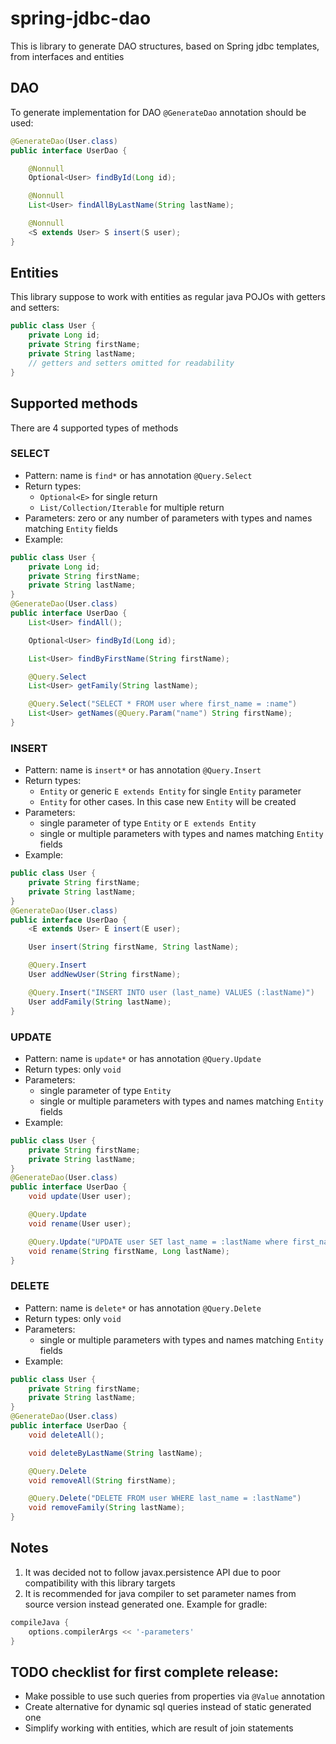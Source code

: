 # spring-jdbc-dao
This is library to generate DAO structures, based on Spring jdbc templates, from interfaces and entities

## DAO
To generate implementation for DAO `@GenerateDao` annotation should be used:
```java
@GenerateDao(User.class)
public interface UserDao {

    @Nonnull
    Optional<User> findById(Long id);

    @Nonnull
    List<User> findAllByLastName(String lastName);

    @Nonnull
    <S extends User> S insert(S user);
}
```

## Entities
This library suppose to work with entities as regular java POJOs with getters and setters:
```java
public class User {
    private Long id;
    private String firstName;
    private String lastName;
    // getters and setters omitted for readability
}
```

## Supported methods
There are 4 supported types of methods
### SELECT
  - Pattern: name is `find*` or has annotation `@Query.Select`
  - Return types:
    - `Optional<E>` for single return
    - `List/Collection/Iterable` for multiple return
  - Parameters: zero or any number of parameters with types and names 
  matching `Entity` fields
  - Example:
```java
public class User {
    private Long id;
    private String firstName;
    private String lastName;
}
@GenerateDao(User.class)
public interface UserDao {
    List<User> findAll();

    Optional<User> findById(Long id);

    List<User> findByFirstName(String firstName);

    @Query.Select
    List<User> getFamily(String lastName);

    @Query.Select("SELECT * FROM user where first_name = :name")
    List<User> getNames(@Query.Param("name") String firstName);
}
``` 
### INSERT
  - Pattern: name is `insert*` or has annotation `@Query.Insert`
  - Return types: 
    - `Entity` or generic `E extends Entity` for single `Entity` parameter
    - `Entity` for other cases. In this case new `Entity` will be created
  - Parameters:
    - single parameter of type `Entity` or `E extends Entity`
    - single or multiple parameters with types and names matching `Entity` fields
  - Example:
```java
public class User {
    private String firstName;
    private String lastName;
}
@GenerateDao(User.class)
public interface UserDao {
    <E extends User> E insert(E user);

    User insert(String firstName, String lastName);

    @Query.Insert
    User addNewUser(String firstName);

    @Query.Insert("INSERT INTO user (last_name) VALUES (:lastName)")
    User addFamily(String lastName);
}
``` 
### UPDATE
  - Pattern: name is `update*` or has annotation `@Query.Update`
  - Return types: only `void`
  - Parameters: 
    - single parameter of type `Entity`
    - single or multiple parameters with types and names matching `Entity` fields
  - Example:
```java
public class User {
    private String firstName;
    private String lastName;
}
@GenerateDao(User.class)
public interface UserDao {
    void update(User user);

    @Query.Update
    void rename(User user);

    @Query.Update("UPDATE user SET last_name = :lastName where first_name = :firstName")
    void rename(String firstName, Long lastName);
}
``` 
### DELETE
  - Pattern: name is `delete*` or has annotation `@Query.Delete`
  - Return types: only `void`
  - Parameters:
    - single or multiple parameters with types and names matching `Entity` fields
  - Example:
```java
public class User {
    private String firstName;
    private String lastName;
}
@GenerateDao(User.class)
public interface UserDao {
    void deleteAll();

    void deleteByLastName(String lastName);

    @Query.Delete
    void removeAll(String firstName);

    @Query.Delete("DELETE FROM user WHERE last_name = :lastName")
    void removeFamily(String lastName);
}
```
## Notes
1. It was decided not to follow javax.persistence API due to poor compatibility
with this library targets
2. It is recommended for java compiler to set parameter names from source version instead generated one.
Example for gradle:
```groovy
compileJava {
    options.compilerArgs << '-parameters'
}
```
## TODO checklist for first complete release:
  - Make possible to use such queries from properties via `@Value` annotation
  - Create alternative for dynamic sql queries instead of static generated one
  - Simplify working with entities, which are result of join statements